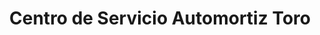 ---
title: "Centro de Servicio Automortiz Toro"
url: /ulloa/centro-de-servicio-automortiz-toro/
shop: Autowerkstatt
---